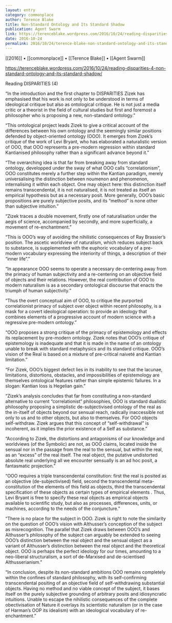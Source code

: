 ```yaml
---
layout: entry
category: commonplace
author: Terence Blake
title: Non-Standard Ontology and Its Standard Shadow
publication: Agent Swarm
link: https://terenceblake.wordpress.com/2016/10/24/reading-disparities-4-non-standard-ontology-and-its-standard-shadow/
date: 2016-10-24
permalink: 2016/10/24/terence-blake-non-standard-ontology-and-its-standard-shadow
---
```


[[2016]] • [[commonplace]] • [[Terence Blake]] • [[Agent Swarm]]

https://terenceblake.wordpress.com/2016/10/24/reading-disparities-4-non-standard-ontology-and-its-standard-shadow/

Reading DISPARITIES (4)

“In the introduction and the first chapter to DISPARITIES Zizek has emphasised that his work is not only to be understood in terms of ideological critique but also as ontological critique. He is not just a media critic or a theorist in the field of cultural studies but first and foremost a philosopher who is proposing a new, non-standard ontology.”

“This ontological project leads Zizek to give a critical account of the differences between his own ontology and the seemingly similar positions defended by object-oriented ontology (OOO). It emerges from Zizek’s critique of the work of Levi Bryant, who has elaborated a naturalistic version of OOO, that OOO represents a pre-modern regression within standard Kantianised philosophy rather than a significant advance beyond it.”

“The overarching idea is that far from breaking away from standard ontology, developped under the sway of what OOO calls “correlationism”, OOO constitutes merely a further step within the Kantian paradigm, merely universalising the distinction between noumenon and phenomenon, internalising it within each object. One may object here: this distinction itself remains transcendental, it is not naturalised, it is not treated as itself an empirical hypothesis but as a necessary posit. More generally, OOO’s basic propositions are purely subjective posits, and its “method” is none other than subjective intuition.”

“Zizek traces a double movement, firstly one of naturalisation under the aegis of science, accompanied by secondly, and more superficially, a movement of re-enchantment.”

“This is OOO’s way of avoiding the nihilistic consequences of Ray Brassier’s position. The ascetic worldview of naturalism, which reduces subject back to substance, is supplemented with the euphoric vocabulary of a pre-modern vocabulary expressing the interiority of things, a description of their “inner life”.”

“In appearance OOO seems to operate a necessary de-centering away from the primacy of human subjectivity and a re-centering on an objective field of objects and their relations. However, the real contribution of OOO to modern naturalism is as a secondary ontological discourse that enacts the triumph of human subjectivity.”

“Thus the overt conceptual aim of OOO, to critique the purported correlationist primacy of subject over object within recent philosophy, is a mask for a covert ideological operation: to provide an ideology that combines elements of a progressive account of modern science with a regressive pre-modern ontology.”

“OOO proposes a strong critique of the primacy of epistemology and effects its replacement by pre-modern ontology. Zizek notes that OOO’s critique of epistemology is inadequate and that it is made in the name of an ontology unable to break with standard metaphysics and its standard critique. OOO’s vision of the Real is based on a mixture of pre-critical naiveté and Kantian limitation.”

“For Zizek, OOO’s biggest defect lies in its inability to see that the lacunae, limitations, distortions, obstacles, and impossibilities of epistemology are themselves ontological features rather than simple epistemic failures. In a slogan: Kantian loss is Hegelian gain.”

“Zizek’s analysis concludes that far from constituting a non-standard alternative to current “correlationist” philosophies, OOO is standard dualistic philosophy proposing a simplistic de-subjectivised ontology of the real as the in-itself of objects beyond our sensual reach, radically inaccessible not only to us and to other objects, but also to themselves. For OOO objects self-withdraw. Zizek argues that this concept of “self-withdrawal” is incoherent, as it implies the prior existence of a Self as substance.”

“According to Zizek, the distortions and antagonisms of our knowledge and worldviews (of the Symbolic) are not, as OOO claims, located inside the sensual nor in the passage from the real to the sensual, but within the real, as an “excess” of the real itself. The real object, the putative undistorted absolute real underlying all we encounter sensually is an ad hoc posit, a fantasmatic projection.”

“OOO requires a triple transcendental constitution: first the real is posited as an objective (de-subjectivised) field, second the transcendental meta-constitution of the elements of this field as objects, third the transcendental specification of these objects as certain types of empirical elements . Thus, Levi Bryant is free to specify these real objects as empirical objects available to scientific study, but also as processes, differences, units, or machines, according to the needs of the conjuncture.”

“There is no place for the subject in OOO. Zizek is right to note the similarity on the question of OOO’s vision with Althusser’s conception of the subject as misrecognition. The parallel that Zizek draws between OOO’s and Althusser’s philosophy of the subject can arguably be extended to seeing OOO’s distinction between the real object and the sensual object as a variant of Althusser’s distinction between the real object and the theoretical object. OOO is perhaps the perfect ideology for our times, amounting to a neo-liberal structuralism, a sort of de-Marxised and de-scientised Althusserianism.”

“In conclusion, despite its non-standard ambitions OOO remains completely within the confines of standard philosophy, with its self-confirming transcendental positing of an objective field of self-withdrawing substantial objects. Having no method and no viable concept of the subject, it bases itself on the purely subjective grounding of arbitrary posits and idiosyncratic intuitions. Unable to escape the nihilistic consequences of the complete obectivisation of Nature it overlays its scientistic naturalism (or in the case of Harman’s OOP its idealism) with an ideological vocabulary of re-enchantment.”